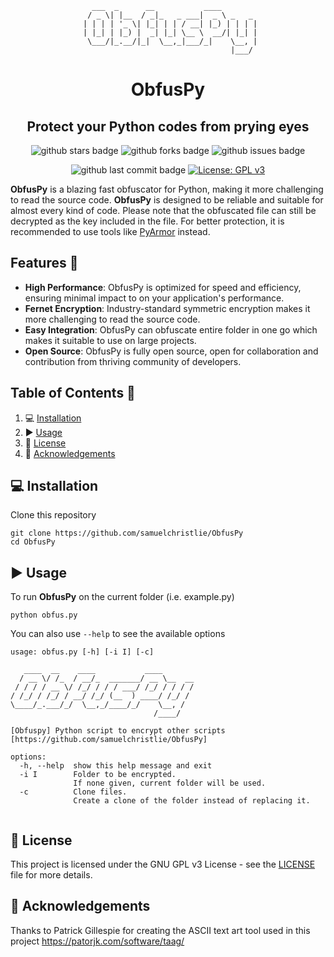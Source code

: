 <div align="center">
<div>
  
```
   ___  _      __           ____        
  / _ \| |__  / _|_   _ ___|  _ \ _   _ 
 | | | | '_ \| |_| | | / __| |_) | | | |
 | |_| | |_) |  _| |_| \__ \  __/| |_| |
  \___/|_.__/|_|  \__,_|___/_|    \__, |
                                  |___/ 
```
</div>

# ObfusPy
## Protect your Python codes from prying eyes

![github stars badge](https://badgen.net/github/stars/samuelchristlie/ObfusPy?icon=github)
![github forks badge](https://badgen.net/github/forks/samuelchristlie/ObfusPy?icon=github)
![github issues badge](https://badgen.net/github/open-issues/samuelchristlie/ObfusPy?icon=github)

![github last commit badge](https://badgen.net/github/last-commit/samuelchristlie/ObfusPy?icon=github)
[![License: GPL v3](https://img.shields.io/badge/License-GPLv3-blue.svg)](https://www.gnu.org/licenses/gpl-3.0)

[github stars link]: https://github.com/invoke-ai/InvokeAI/stargazers
</div>

**ObfusPy** is a blazing fast obfuscator for Python, making it more challenging to read the source code. **ObfusPy** is designed to be reliable and suitable for almost every kind of code. Please note that the obfuscated file can still be decrypted as the key included in the file. For better protection, it is recommended to use tools like [PyArmor](https://github.com/dashingsoft/pyarmor) instead.

## Features 💪
- **High Performance**: ObfusPy is optimized for speed and efficiency, ensuring minimal impact to on your application's performance.
- **Fernet Encryption**: Industry-standard symmetric encryption makes it more challenging to read the source code.
- **Easy Integration**: ObfusPy can obfuscate entire folder in one go which makes it suitable to use on large projects.
- **Open Source**: ObfusPy is fully open source, open for collaboration and contribution from thriving community of developers.

## Table of Contents 📝
1. 💻 [Installation](#installation)
2. ▶ [Usage](#usage)
3. 📃 [License](#license)
4. 🙏 [Acknowledgements](#acknowledgements)

<a name="installation"/>

## 💻 Installation
Clone this repository
```
git clone https://github.com/samuelchristlie/ObfusPy
cd ObfusPy
```
<a name="usage"/>

## ▶ Usage
To run **ObfusPy** on the current folder (i.e. example.py)
```
python obfus.py
```
You can also use `--help` to see the available options

```
usage: obfus.py [-h] [-i I] [-c]

   ____  __    ____           ____
  / __ \/ /_  / __/_  _______/ __ \__  __
 / / / / __ \/ /_/ / / / ___/ /_/ / / / /
/ /_/ / /_/ / __/ /_/ (__  ) ____/ /_/ /
\____/_.___/_/  \__,_/____/_/    \__, /
                                /____/

[Obfuspy] Python script to encrypt other scripts
[https://github.com/samuelchristlie/ObfusPy]

options:
  -h, --help  show this help message and exit
  -i I        Folder to be encrypted.
              If none given, current folder will be used.
  -c          Clone files.
              Create a clone of the folder instead of replacing it.
              
```
<a name="license"/>

## 📃 License
This project is licensed under the GNU GPL v3 License - see the [LICENSE](LICENSE) file for more details.

<a name="acknowledgements"/>

## 🙏 Acknowledgements
Thanks to Patrick Gillespie for creating the ASCII text art tool used in this project
https://patorjk.com/software/taag/
